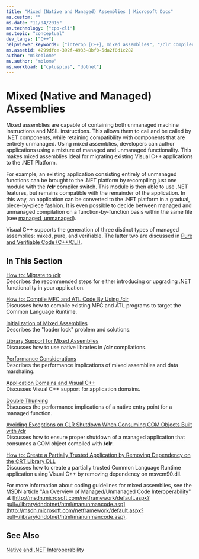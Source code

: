 ```yaml
---
title: "Mixed (Native and Managed) Assemblies | Microsoft Docs"
ms.custom: ""
ms.date: "11/04/2016"
ms.technology: ["cpp-cli"]
ms.topic: "conceptual"
dev_langs: ["C++"]
helpviewer_keywords: ["interop [C++], mixed assemblies", "/clr compiler option [C++], mixed assemblies", "managed code [C++], interoperability", "interoperability [C++], mixed assemblies", "mixed DLL loading [C++]", "mixed assemblies [C++], about mixed assemblies", "assemblies [C++], mixed", "mixed assemblies [C++]", "native code [C++], .NET interoperatibility"]
ms.assetid: 4299dfce-392f-4933-8bf0-5da2f0d1c282
author: "mikeblome"
ms.author: "mblome"
ms.workload: ["cplusplus", "dotnet"]
---
```

# Mixed (Native and Managed) Assemblies
Mixed assemblies are capable of containing both unmanaged machine instructions and MSIL instructions. This allows them to call and be called by .NET components, while retaining compatibility with components that are entirely unmanaged. Using mixed assemblies, developers can author applications using a mixture of managed and unmanaged functionality. This makes mixed assemblies ideal for migrating existing Visual C++ applications to the .NET Platform.  
  
 For example, an existing application consisting entirely of unmanaged functions can be brought to the .NET platform by recompiling just one module with the **/clr** compiler switch. This module is then able to use .NET features, but remains compatible with the remainder of the application. In this way, an application can be converted to the .NET platform in a gradual, piece-by-piece fashion. It is even possible to decide between managed and unmanaged compilation on a function-by-function basis within the same file (see [managed, unmanaged](../preprocessor/managed-unmanaged.md)).  
  
 Visual C++ supports the generation of three distinct types of managed assemblies: mixed, pure, and verifiable. The latter two are discussed in [Pure and Verifiable Code (C++/CLI)](../dotnet/pure-and-verifiable-code-cpp-cli.md).  
  
## In This Section  
 [How to: Migrate to /clr](../dotnet/how-to-migrate-to-clr.md)  
 Describes the recommended steps for either introducing or upgrading .NET functionality in your application.  
  
 [How to: Compile MFC and ATL Code By Using /clr](../dotnet/how-to-compile-mfc-and-atl-code-by-using-clr.md)  
 Discusses how to compile existing MFC and ATL programs to target the Common Language Runtime.  
  
 [Initialization of Mixed Assemblies](../dotnet/initialization-of-mixed-assemblies.md)  
 Describes the "loader lock" problem and solutions.  
  
 [Library Support for Mixed Assemblies](../dotnet/library-support-for-mixed-assemblies.md)  
 Discusses how to use native libraries in **/clr** compilations.  
  
 [Performance Considerations](../dotnet/performance-considerations-for-interop-cpp.md)  
 Describes the performance implications of mixed assemblies and data marshaling.  
  
 [Application Domains and Visual C++](../dotnet/application-domains-and-visual-cpp.md)  
 Discusses Visual C++ support for application domains.  
  
 [Double Thunking](../dotnet/double-thunking-cpp.md)  
 Discusses the performance implications of a native entry point for a managed function.  
  
 [Avoiding Exceptions on CLR Shutdown When Consuming COM Objects Built with /clr](../dotnet/avoiding-exceptions-on-clr-shutdown-when-consuming-com-objects-built-with-clr.md)  
 Discusses how to ensure proper shutdown of a managed application that consumes a COM object compiled with **/clr**.  
  
 [How to: Create a Partially Trusted Application by Removing Dependency on the CRT Library DLL](../dotnet/create-a-partially-trusted-application.md)  
 Discusses how to create a partially trusted Common Language Runtime application using Visual C++ by removing dependency on msvcm90.dll.  
  
 For more information about coding guidelines for mixed assemblies, see the MSDN article "An Overview of Managed/Unmanaged Code Interoperability" at [http://msdn.microsoft.com/netframework/default.aspx?pull=/library/dndotnet/html/manunmancode.asp](http://msdn.microsoft.com/netframework/default.aspx?pull=/library/dndotnet/html/manunmancode.asp).  
  
## See Also  
 [Native and .NET Interoperability](../dotnet/native-and-dotnet-interoperability.md)